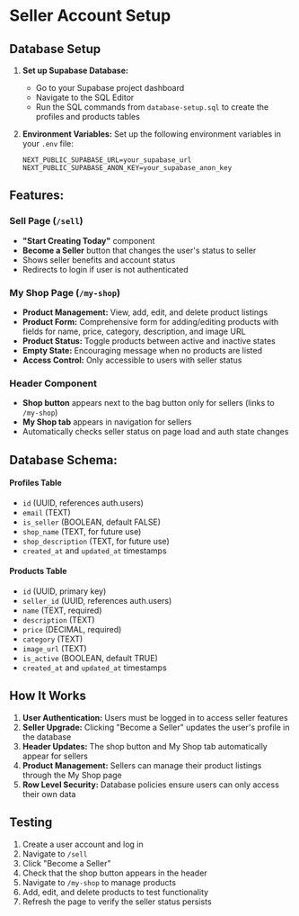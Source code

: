 # Seller Account Setup

## Database Setup

1. **Set up Supabase Database:**
   - Go to your Supabase project dashboard
   - Navigate to the SQL Editor
   - Run the SQL commands from `database-setup.sql` to create the profiles and products tables

2. **Environment Variables:**
   Set up the following environment variables in your `.env` file:
   ```
   NEXT_PUBLIC_SUPABASE_URL=your_supabase_url
   NEXT_PUBLIC_SUPABASE_ANON_KEY=your_supabase_anon_key
   ```

## Features:

### Sell Page (`/sell`)
- **"Start Creating Today"** component
- **Become a Seller** button that changes the user's status to seller
- Shows seller benefits and account status
- Redirects to login if user is not authenticated

### My Shop Page (`/my-shop`)
- **Product Management:** View, add, edit, and delete product listings
- **Product Form:** Comprehensive form for adding/editing products with fields for name, price, category, description, and image URL
- **Product Status:** Toggle products between active and inactive states
- **Empty State:** Encouraging message when no products are listed
- **Access Control:** Only accessible to users with seller status

### Header Component
- **Shop button** appears next to the bag button only for sellers (links to `/my-shop`)
- **My Shop tab** appears in navigation for sellers
- Automatically checks seller status on page load and auth state changes

## Database Schema:

#### Profiles Table
- `id` (UUID, references auth.users)
- `email` (TEXT)
- `is_seller` (BOOLEAN, default FALSE)
- `shop_name` (TEXT, for future use)
- `shop_description` (TEXT, for future use)
- `created_at` and `updated_at` timestamps

#### Products Table
- `id` (UUID, primary key)
- `seller_id` (UUID, references auth.users)
- `name` (TEXT, required)
- `description` (TEXT)
- `price` (DECIMAL, required)
- `category` (TEXT)
- `image_url` (TEXT)
- `is_active` (BOOLEAN, default TRUE)
- `created_at` and `updated_at` timestamps

## How It Works

1. **User Authentication:** Users must be logged in to access seller features
2. **Seller Upgrade:** Clicking "Become a Seller" updates the user's profile in the database
3. **Header Updates:** The shop button and My Shop tab automatically appear for sellers
4. **Product Management:** Sellers can manage their product listings through the My Shop page
5. **Row Level Security:** Database policies ensure users can only access their own data

## Testing

1. Create a user account and log in
2. Navigate to `/sell`
3. Click "Become a Seller"
4. Check that the shop button appears in the header
5. Navigate to `/my-shop` to manage products
6. Add, edit, and delete products to test functionality
7. Refresh the page to verify the seller status persists 